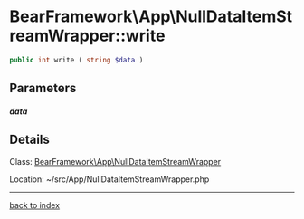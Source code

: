 # BearFramework\App\NullDataItemStreamWrapper::write

```php
public int write ( string $data )
```

## Parameters

##### data

## Details

Class: [BearFramework\App\NullDataItemStreamWrapper](bearframework.app.nulldataitemstreamwrapper.class.md)

Location: ~/src/App/NullDataItemStreamWrapper.php

---

[back to index](index.md)

